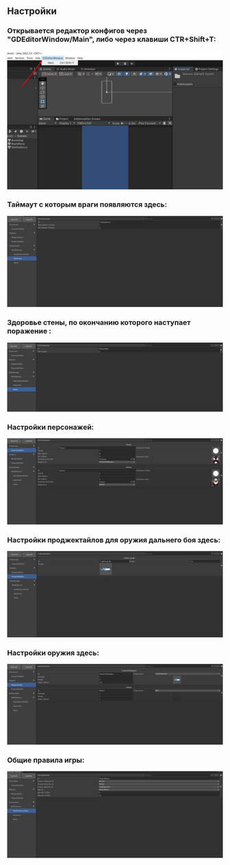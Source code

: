 <h2>Настройки</h2>

<h3>Открывается редактор конфигов через "GDEditorWindow/Main", либо через клавиши CTR+Shift+T:</h3>

![alt-text](https://github.com/AlanPawlov/TopDownDefenceTest/blob/master/Screenshots/OpenEditor.jpg)

<h3>Таймаут с которым враги появляются здесь:</h3>

![alt-text](https://github.com/AlanPawlov/TopDownDefenceTest/blob/master/Screenshots/EnemySpawner.jpg)

<h3>Здоровье стены, по окончанию которого наступает поражение :</h3>

![alt-text](https://github.com/AlanPawlov/TopDownDefenceTest/blob/master/Screenshots/Wall.jpg)

<h3>Настройки персонажей:</h3>

![alt-text](https://github.com/AlanPawlov/TopDownDefenceTest/blob/master/Screenshots/Characers.jpg)

<h3>Настройки проджектайлов для оружия дальнего боя здесь:</h3>

![alt-text](https://github.com/AlanPawlov/TopDownDefenceTest/blob/master/Screenshots/Projectiles.jpg)

<h3>Настройки оружия здесь:</h3>

![alt-text](https://github.com/AlanPawlov/TopDownDefenceTest/blob/master/Screenshots/Weapon.jpg)

<h3>Общие правила игры:</h3>

![alt-text](https://github.com/AlanPawlov/TopDownDefenceTest/blob/master/Screenshots/GameRules.jpg)
